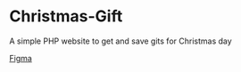 # Christmas-Gift
A simple PHP website to get and save gits for Christmas day


[Figma](https://www.figma.com/file/AHvoEqJx3dvSNRkNZoGOPY/Doa%C3%A7%C3%A3o-Natalina?node-id=0%3A1)
